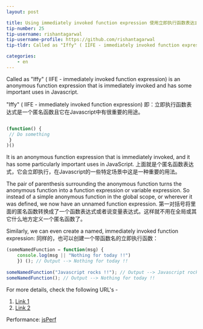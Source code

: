```yaml
---
layout: post

title: Using immediately invoked function expression 使用立即执行函数表达式
tip-number: 25
tip-username: rishantagarwal 
tip-username-profile: https://github.com/rishantagarwal
tip-tldr: Called as "Iffy" ( IIFE - immediately invoked function expression) is an anonymous function expression that is immediately invoked and has some important uses in Javascript.

categories:
    - en
---
```


Called as "Iffy" ( IIFE - immediately invoked function expression) is an anonymous function expression that is immediately invoked and has some important uses in Javascript.

"Iffy" ( IIFE - immediately invoked function expression) 即：立即执行函数表达式是一个匿名函数且它在Javascript中有很重要的用途。



```javascript

(function() {
 // Do something​
 }
)()

```

It is an anonymous function expression that is immediately invoked, and it has some particularly important uses in JavaScript.
上面就是个匿名函数表达式，它会立即执行，在Javascript的一些特定场景中这是一种重要的用法。

The pair of parenthesis surrounding the anonymous function turns the anonymous function into a function expression or variable expression. So instead of a simple anonymous function in the global scope, or wherever it was defined, we now have an unnamed function expression.
第一对括号将里面的匿名函数转换成了一个函数表达式或者说变量表达式。这样就不用在全局或其它什么地方定义一个匿名函数了。

Similarly, we can even create a named, immediately invoked function expression:
同样的，也可以创建一个带函数名的立即执行函数：
```javascript
(someNamedFunction = function(msg) {
	console.log(msg || "Nothing for today !!")
	}) (); // Output --> Nothing for today !!​
​
someNamedFunction("Javascript rocks !!"); // Output --> Javascript rocks !!
someNamedFunction(); // Output --> Nothing for today !!​
```

For more details, check the following URL's - 
1. [Link 1](https://blog.mariusschulz.com/2016/01/13/disassembling-javascripts-iife-syntax) 
2. [Link 2](http://javascriptissexy.com/12-simple-yet-powerful-javascript-tips/) 

Performance:
[jsPerf](http://jsperf.com/iife-with-call)